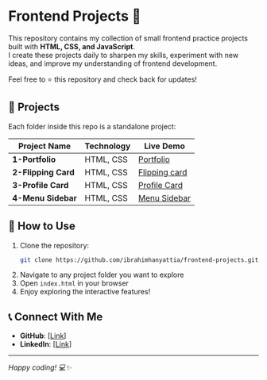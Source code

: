 # Frontend Projects 🚀

This repository contains my collection of small frontend practice projects built with **HTML, CSS, and JavaScript**.  
I create these projects daily to sharpen my skills, experiment with new ideas, and improve my understanding of frontend development.  

Feel free to ⭐ this repository and check back for updates!



## 📂 Projects
Each folder inside this repo is a standalone project:

| Project Name | Technology | Live Demo |
|--------------|------------|-----------|
| **1-Portfolio** | HTML, CSS | [Portfolio](https://ibrahimhanyattia.github.io/Frontend-Projects/1-Portfolio/) |
| **2-Flipping Card** | HTML, CSS | [Flipping card](https://ibrahimhanyattia.github.io/Frontend-Projects/2-Flipping-card/) |
| **3-Profile Card** | HTML, CSS | [Profile Card](https://ibrahimhanyattia.github.io/Frontend-Projects/3-Profile-card/) |
| **4-Menu Sidebar** | HTML, CSS | [Menu Sidebar](https://ibrahimhanyattia.github.io/Frontend-Projects/4-Menu-sidebar/) |



## 🚀 How to Use
1. Clone the repository:
   ```bash
   git clone https://github.com/ibrahimhanyattia/frontend-projects.git
   ```
2. Navigate to any project folder you want to explore
3. Open `index.html` in your browser
4. Enjoy exploring the interactive features!



## 📞 Connect With Me
- **GitHub**: [[Link](https://github.com/ibrahimhanyattia)]
- **LinkedIn**: [[Link](https://www.linkedin.com/in/ibrahim-hany-attia/)]

---
*Happy coding! 💻✨*
